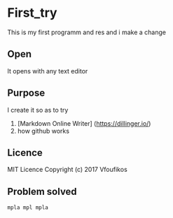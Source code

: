 # First_try

This is my first programm and res
 and i make a change
## Open

It opens with any text editor

## Purpose

I create it so as to try
1. [Markdown Online Writer] (https://dillinger.io/)
2. how github works

## Licence

MIT Licence 
Copyright (c) 2017 Vfoufikos

## Problem solved 
	mpla mpl mpla